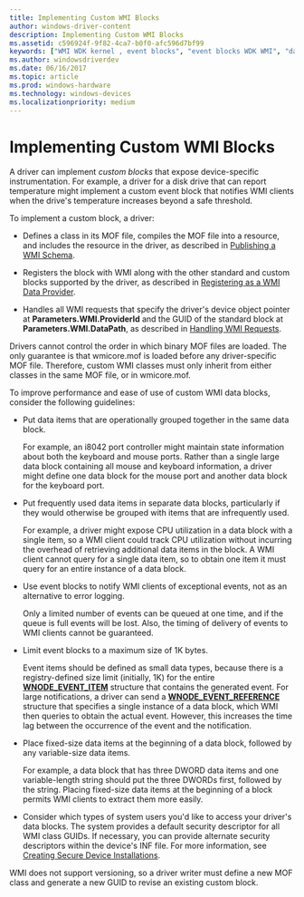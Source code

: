 ```yaml
---
title: Implementing Custom WMI Blocks
author: windows-driver-content
description: Implementing Custom WMI Blocks
ms.assetid: c596924f-9f82-4ca7-b0f0-afc596d7bf99
keywords: ["WMI WDK kernel , event blocks", "event blocks WDK WMI", "data blocks WDK WMI", "WMI WDK kernel , data blocks", "blocks WDK WMI", "custom blocks WDK WMI"]
ms.author: windowsdriverdev
ms.date: 06/16/2017
ms.topic: article
ms.prod: windows-hardware
ms.technology: windows-devices
ms.localizationpriority: medium
---
```


# Implementing Custom WMI Blocks





A driver can implement *custom blocks* that expose device-specific instrumentation. For example, a driver for a disk drive that can report temperature might implement a custom event block that notifies WMI clients when the drive's temperature increases beyond a safe threshold.

To implement a custom block, a driver:

-   Defines a class in its MOF file, compiles the MOF file into a resource, and includes the resource in the driver, as described in [Publishing a WMI Schema](publishing-a-wmi-schema.md).

-   Registers the block with WMI along with the other standard and custom blocks supported by the driver, as described in [Registering as a WMI Data Provider](registering-as-a-wmi-data-provider.md).

-   Handles all WMI requests that specify the driver's device object pointer at **Parameters.WMI.ProviderId** and the GUID of the standard block at **Parameters.WMI.DataPath**, as described in [Handling WMI Requests](handling-wmi-requests.md).

Drivers cannot control the order in which binary MOF files are loaded. The only guarantee is that wmicore.mof is loaded before any driver-specific MOF file. Therefore, custom WMI classes must only inherit from either classes in the same MOF file, or in wmicore.mof.

To improve performance and ease of use of custom WMI data blocks, consider the following guidelines:

-   Put data items that are operationally grouped together in the same data block.

    For example, an i8042 port controller might maintain state information about both the keyboard and mouse ports. Rather than a single large data block containing all mouse and keyboard information, a driver might define one data block for the mouse port and another data block for the keyboard port.

-   Put frequently used data items in separate data blocks, particularly if they would otherwise be grouped with items that are infrequently used.

    For example, a driver might expose CPU utilization in a data block with a single item, so a WMI client could track CPU utilization without incurring the overhead of retrieving additional data items in the block. A WMI client cannot query for a single data item, so to obtain one item it must query for an entire instance of a data block.

-   Use event blocks to notify WMI clients of exceptional events, not as an alternative to error logging.

    Only a limited number of events can be queued at one time, and if the queue is full events will be lost. Also, the timing of delivery of events to WMI clients cannot be guaranteed.

-   Limit event blocks to a maximum size of 1K bytes.

    Event items should be defined as small data types, because there is a registry-defined size limit (initially, 1K) for the entire [**WNODE\_EVENT\_ITEM**](https://msdn.microsoft.com/library/windows/hardware/ff566373) structure that contains the generated event. For large notifications, a driver can send a [**WNODE\_EVENT\_REFERENCE**](https://msdn.microsoft.com/library/windows/hardware/ff566374) structure that specifies a single instance of a data block, which WMI then queries to obtain the actual event. However, this increases the time lag between the occurrence of the event and the notification.

-   Place fixed-size data items at the beginning of a data block, followed by any variable-size data items.

    For example, a data block that has three DWORD data items and one variable-length string should put the three DWORDs first, followed by the string. Placing fixed-size data items at the beginning of a block permits WMI clients to extract them more easily.

-   Consider which types of system users you'd like to access your driver's data blocks. The system provides a default security descriptor for all WMI class GUIDs. If necessary, you can provide alternate security descriptors within the device's INF file. For more information, see [Creating Secure Device Installations](https://msdn.microsoft.com/library/windows/hardware/ff540212).

WMI does not support versioning, so a driver writer must define a new MOF class and generate a new GUID to revise an existing custom block.

 

 




